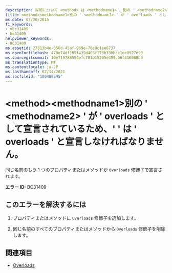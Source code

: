```yaml
---
description: 詳細について <method> は <methodname1> 、別の ' <methodname2> ' が ' overloads ' と宣言されているため、' ' は ' overloads ' と宣言しなければなりません。
title: <method><methodname1>別の ' <methodname2> ' が ' overloads ' として宣言されているため、' ' は ' overloads ' と宣言しなければなりません。
ms.date: 07/20/2015
f1_keywords:
- vbc31409
- bc31409
helpviewer_keywords:
- BC31409
ms.assetid: 27813b4e-056d-45af-969e-76e8c1ee6737
ms.openlocfilehash: 470e74df165f439d408f173b330bcc1ee0927e99
ms.sourcegitcommit: 10e719780594efc781b15295e499c66f316068b8
ms.translationtype: MT
ms.contentlocale: ja-JP
ms.lasthandoff: 02/14/2021
ms.locfileid: "100486395"
---
```

# <a name="method-methodname1-must-be-declared-overloads-because-another-methodname2-is-declared-overloads"></a>\<method>\<methodname1>別の ' \<methodname2> ' が ' overloads ' として宣言されているため、' ' は ' overloads ' と宣言しなければなりません。

同じ名前のもう 1 つのプロパティまたはメソッドが `Overloads` 修飾子で宣言されます。  
  
 **エラー ID:** BC31409  
  
## <a name="to-correct-this-error"></a>このエラーを解決するには  
  
1. プロパティまたはメソッドに `Overloads` 修飾子を追加します。  
  
2. 同じ名前のすべてのプロパティまたはメソッドから `Overloads` 修飾子を削除します。  
  
## <a name="see-also"></a>関連項目

- [Overloads](../language-reference/modifiers/overloads.md)

